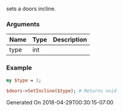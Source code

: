 sets a doors incline.
### Arguments
**Name**|**Type**|**Description**
:---|:---|:---
type|int|

### Example

```perl
my $type = 1;

$doors->SetIncline($type); # Returns void
```


Generated On 2018-04-29T00:30:15-07:00